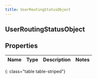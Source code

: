 ```yaml
---
title: UserRoutingStatusObject
---
```

## UserRoutingStatusObject

## Properties

|Name | Type | Description | Notes|
|------------ | ------------- | ------------- | -------------|
{: class="table table-striped"}


